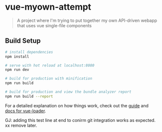 # vue-myown-attempt

> A project where I'm trying to put together my own API-driven webapp that uses vue single-file components

## Build Setup

``` bash
# install dependencies
npm install

# serve with hot reload at localhost:8080
npm run dev

# build for production with minification
npm run build

# build for production and view the bundle analyzer report
npm run build --report
```

For a detailed explanation on how things work, check out the [guide](http://vuejs-templates.github.io/webpack/) and [docs for vue-loader](http://vuejs.github.io/vue-loader).


GJ: adding this test line at end to conirm git integration works as expected. xx remove later.